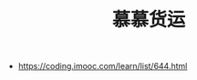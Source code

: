 # 慕慕货运
- https://coding.imooc.com/learn/list/644.html

<script setup>
import { ref } from "vue";
import JsPDF from "jspdf";
import html2canvas from "html2canvas";

const sectionRef = ref(null)

const downloadPDF = async () => {
  const pdf = new JsPDF(undefined, 'pt', 'a4');
  const item = sectionRef.value.querySelectorAll('.p')

  const pdfHeight = 841
  let position = 30;

  for (let i = 0; i < item.length; i++) {
    const canvas = await html2canvas(item[i], {
      background: '#FFF',
      scale: 2
    })
    const imgWidth = canvas.width, imgHeight = canvas.height
    const pdfImg = canvas.toDataURL('image/jpeg', 1.0)
    // a4纸的尺寸 [595.28,841.89]
    const contentWidth = 535; // 图片宽度 左右留白30 减去60
    // 535/? = imgWidth/imgHeight
    const contentHeight = 535 * imgHeight / imgWidth

    if (position + contentHeight > pdfHeight) {
      pdf.addPage()
      position = 30
      const img = sectionRef.value.querySelector('img')
      pdf.addImage(img, 'JPEG', 30, 10, 100, 40)
      position += 40
    }
    pdf.addImage(pdfImg, 'JPEG', 30, position, contentWidth, contentHeight)
    position += contentHeight
  }


  pdf.save('合同.pdf')
}
</script>

<template>
  <button @click="downloadPDF" style="padding: 10px">下载pdf</button>
  <div class="section" ref="sectionRef">
    <div class="p">
      <img src="./assets/l.png" alt="">
      <h1>房屋租赁短租合同范本</h1>
      <p>
        <span><span>出租方：</span>________(以下简称甲方)&nbsp;&nbsp;&nbsp;身份证：&nbsp;________________</span><span></span>
      </p>
      <p>
        <span><span>承租方：</span>________(以下简称乙方)&nbsp;&nbsp;&nbsp;身份证：&nbsp;________________</span><span
      ></span>
      </p>
      <p>
        <span><span>根据甲、乙双方在自愿、平等、互利的基础上，经协商一致，为明确双方之间的权利义务关系，就甲方将其合法拥有的房屋出租给乙方使用，乙方承租甲方房屋事宜，订立本合同。</span></span><span></span>
      </p>
    </div>
    <p class="p"><span><span>一、房屋地址：</span>&nbsp;________________________________________________</span><span></span></p>
    <p class="p"><span><span>二、租赁期限及约定</span></span><span></span></p>
    <p class="p"><span>1、该房屋租赁期自______年_____月_____日起至_____年_____月_____日止。</span><span></span></p>
    <p class="p"><span>2、房屋租金：每月_____元。1次性交________个月房租，另付________个月房租作为押金。总计________&nbsp;元。(大写：___万___仟___佰____拾____元整)。房屋终止租赁，甲方验收无误后，将押金退还乙方，不计利息。</span><span></span></p>
    <p class="p"><span>3、乙方向甲方承诺，租赁该房屋仅作为普通住房使用。</span><span></span></p>
    <p class="p"><span>4、租赁期间任何一方基于正当合理理由提出终止合同，须提前1个月告知对方，甲方不得拒绝退还乙方押金。</span><span></span></p>
    <p class="p"><span>5、租赁期满，甲方有权收回出租房屋，乙方应如期交还。乙方如要求续租，则必须在租赁期满前一个月内通知甲方，经甲方同意后，重新签订租赁合同。</span><span></span></p>
    <p class="p"><span><span>三、房屋修缮与使用</span></span><span></span></p>
    <p class="p"><span>1、在租赁期内，甲方应保证出租房屋的使用安全。</span><span></span></p>
    <p class="p"><span>2、乙方应合理使用其所承租的房屋及其附属设施。如乙方因使用不当造成房屋及设施损坏的，尤其是冰箱、洗衣机、热水器、空调等重要家电，乙方自费负责维修。</span><span></span></p>
    <p class="p"><span>3、房屋租赁期间，乙方使用的水电费自行缴付。</span><span></span></p>
    <p class="p"><span><span>四、争议解决办法</span></span><span></span></p>
    <p class="p"><span><font>若甲乙双方因意见不一造成纠纷，先协商解决，协商不成由商不成由当地人民法院仲裁解决。</font></span><span></span></p>
    <p class="p"><span><span>六、本协议一式两份，甲</span>.乙各执一份，签字后即行生效。</span><span></span></p>
    <p class="p"><span><span>七、补充条款</span></span><span></span></p>
    <p class="p"><span>_____________________________________________________________________________</span><span></span></p>
    <p class="p">
      <span><span>甲方签字：</span>________</span><span>&nbsp;&nbsp;&nbsp;&nbsp;&nbsp;&nbsp;&nbsp;&nbsp;&nbsp;&nbsp;&nbsp;&nbsp;&nbsp;</span><span
    ><span>乙方签字：</span>________</span><span></span>
    </p>
    <p class="p"><span><span>联系方式：</span>________</span><span>&nbsp;&nbsp;&nbsp;&nbsp;&nbsp;&nbsp;&nbsp;&nbsp;&nbsp;&nbsp;&nbsp;&nbsp;</span><span>&nbsp;<span>联系方式：</span>________</span><span></span></p>
  </div>
</template>

<style scoped>
h1 {
  font-size: 24pt;
  text-align: center;
  margin-bottom: 40pt;
}

.section {
  margin: 72pt auto;
  line-height: 2;
  width: 595px;
  position: relative;
}

.section img {
  width: 100px;
  height: auto;
  position: absolute;
  top: 0;
  left: 0;
}
</style>
